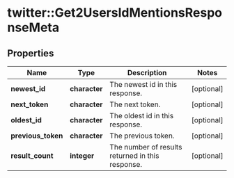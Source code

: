 # twitter::Get2UsersIdMentionsResponseMeta


## Properties
Name | Type | Description | Notes
------------ | ------------- | ------------- | -------------
**newest_id** | **character** | The newest id in this response. | [optional] 
**next_token** | **character** | The next token. | [optional] 
**oldest_id** | **character** | The oldest id in this response. | [optional] 
**previous_token** | **character** | The previous token. | [optional] 
**result_count** | **integer** | The number of results returned in this response. | [optional] 


